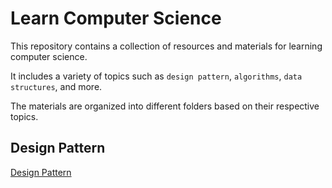 # Learn Computer Science

This repository contains a collection of resources and materials for learning computer science.

It includes a variety of topics such as `design pattern`, `algorithms`, `data structures`, and more.

The materials are organized into different folders based on their respective topics.

## Design Pattern

[Design Pattern](./packages/1.design-pattern/docs/README.md)
